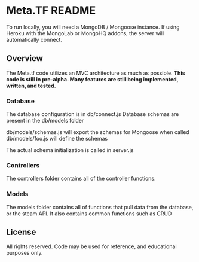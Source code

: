 # Meta.TF README

To run locally, you will need a MongoDB / Mongoose instance.
If using Heroku with the MongoLab or MongoHQ addons, the server will automatically connect.

## Overview
The Meta.tf code utilizes an MVC architecture as much as possible.
<b>This code is still in pre-alpha.  Many features are still being implemented, written, and tested.</b>

### Database
The database configuration is in db/connect.js
Database schemas are present in the db/models folder

db/models/schemas.js will export the schemas for Mongoose when called
db/models/foo.js will define the schemas

The actual schema initialization is called in server.js

### Controllers
The controllers folder contains all of the controller functions.

### Models
The models folder contains all of functions that pull data from the database, or the steam API.
It also contains common functions such as CRUD

## License
All rights reserved.  Code may be used for reference, and educational purposes only.
